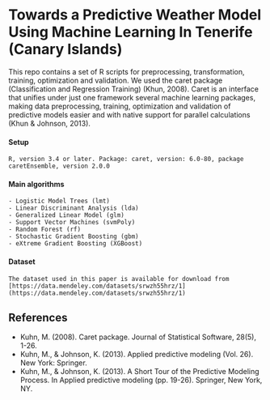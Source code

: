 # Towards a Predictive Weather Model Using Machine Learning In Tenerife (Canary Islands)
This repo contains a set of R scripts for preprocessing, transformation, training, optimization and validation. We used the caret package (Classification and Regression Training) (Khun, 2008). Caret is an interface that unifies under just one framework several machine learning packages, making data preprocessing, training, optimization and validation of predictive models easier and with native support for parallel calculations (Khun & Johnson, 2013).
#### Setup
```
R, version 3.4 or later. Package: caret, version: 6.0-80, package caretEnsemble, version 2.0.0
```
#### Main algorithms
```
- Logistic Model Trees (lmt)
- Linear Discriminant Analysis (lda)
- Generalized Linear Model (glm)
- Support Vector Machines (svmPoly)
- Random Forest (rf)
- Stochastic Gradient Boosting (gbm) 
- eXtreme Gradient Boosting (XGBoost)
```
#### Dataset
```
The dataset used in this paper is available for download from [https://data.mendeley.com/datasets/srwzh55hrz/1] (https://data.mendeley.com/datasets/srwzh55hrz/1)
```
## References
* Kuhn, M. (2008). Caret package. Journal of Statistical Software, 28(5), 1-26. 
* Kuhn, M., & Johnson, K. (2013). Applied predictive modeling (Vol. 26). New York: Springer.
* Kuhn, M., & Johnson, K. (2013). A Short Tour of the Predictive Modeling Process. In Applied predictive modeling (pp. 19-26). Springer, New York, NY.
